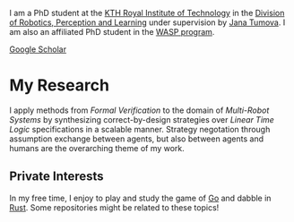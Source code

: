 I am a PhD student at the [KTH Royal Institute of Technology](https://www.kth.se/) in the [Division of Robotics, Perception and Learning](https://www.kth.se/is/rpl) under supervision by [Jana Tumova](https://people.kth.se/~tumova/home.html). I am also an affiliated PhD student in the [WASP program](https://wasp-sweden.org/).

[Google Scholar](https://scholar.google.com/citations?user=fHzH7PgAAAAJ)

My Research
======

I apply methods from *Formal Verification* to the domain of *Multi-Robot Systems* by synthesizing correct-by-design strategies over *Linear Time Logic* specifications in a scalable manner. Strategy negotation through assumption exchange between agents, but also between agents and humans are the overarching theme of my work.

Private Interests
------

In my free time, I enjoy to play and study the game of [Go](https://en.wikipedia.org/wiki/Go_(game)) and dabble in [Rust](https://www.rust-lang.org/). Some repositories might be related to these topics!
